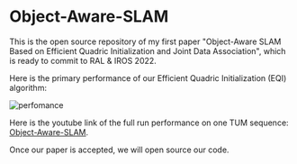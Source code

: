 # Object-Aware-SLAM
This is the open source repository of my first paper "Object-Aware  SLAM  Based  on  Efficient  Quadric  Initialization  and Joint  Data  Association", which is ready to commit to RAL &amp; IROS 2022.

Here is the primary performance of our Efficient  Quadric  Initialization (EQI) algorithm:

![perfomance](D:\AcademicPaper\第一篇小论文相关\开题素材\performance.png)

Here is the youtube link of the  full run performance on one TUM sequence: [Object-Aware-SLAM](https://youtu.be/Ng6E-lpqJ6E).

Once our paper is accepted, we will open source our code.



